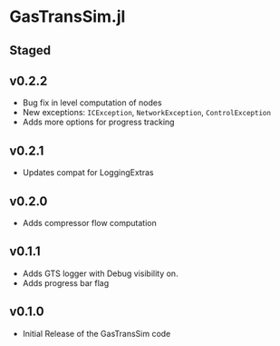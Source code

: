 # GasTransSim.jl 

## Staged

## v0.2.2 
- Bug fix in level computation of nodes 
- New exceptions: `ICException`, `NetworkException`, `ControlException`
- Adds more options for progress tracking

## v0.2.1
- Updates compat for LoggingExtras

## v0.2.0 
- Adds compressor flow computation 

## v0.1.1
- Adds GTS logger with Debug visibility on. 
- Adds progress bar flag

## v0.1.0
- Initial Release of the GasTransSim code
